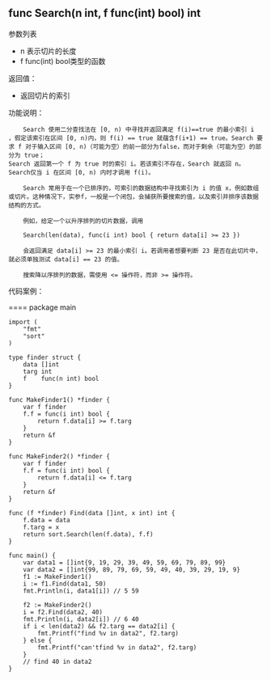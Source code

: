 ## func Search(n int, f func(int) bool) int 

参数列表

- n 表示切片的长度
- f func(int) bool类型的函数

返回值：

- 返回切片的索引

功能说明：
		
		Search 使用二分查找法在 [0, n) 中寻找并返回满足 f(i)==true 的最小索引 i ，假定该索引在区间 [0, n)内，则 f(i) == true 就蕴含f(i+1) == true。Search 要求 f 对于输入区间 [0, n)（可能为空）的前一部分为false，而对于剩余（可能为空）的部分为 true；
	Search 返回第一个 f 为 true 时的索引 i。若该索引不存在，Search 就返回 n。Search仅当 i 在区间 [0, n) 内时才调用 f(i)。
		
		Search 常用于在一个已排序的，可索引的数据结构中寻找索引为 i 的值 x，例如数组或切片。这种情况下，实参f，一般是一个闭包，会捕获所要搜索的值，以及索引并排序该数据结构的方式。
		
		例如，给定一个以升序排列的切片数据，调用
		
		Search(len(data), func(i int) bool { return data[i] >= 23 })
		
		会返回满足 data[i] >= 23 的最小索引 i。若调用者想要判断 23 是否在此切片中，就必须单独测试 data[i] == 23 的值。
		
		搜索降以序排列的数据，需使用 <= 操作符，而非 >= 操作符。	
		
代码案例：

====
	package main
	
	import (
		"fmt"
		"sort"
	)
	
	type finder struct {
		data []int
		targ int
		f    func(n int) bool
	}
	
	func MakeFinder1() *finder {
		var f finder
		f.f = func(i int) bool {
			return f.data[i] >= f.targ
		}
		return &f
	}
	
	func MakeFinder2() *finder {
		var f finder
		f.f = func(i int) bool {
			return f.data[i] <= f.targ
		}
		return &f
	}
	
	func (f *finder) Find(data []int, x int) int {
		f.data = data
		f.targ = x
		return sort.Search(len(f.data), f.f)
	}
	
	func main() {
		var data1 = []int{9, 19, 29, 39, 49, 59, 69, 79, 89, 99}
		var data2 = []int{99, 89, 79, 69, 59, 49, 40, 39, 29, 19, 9}
		f1 := MakeFinder1()
		i := f1.Find(data1, 50)
		fmt.Println(i, data1[i]) // 5 59
	
		f2 := MakeFinder2()
		i = f2.Find(data2, 40)
		fmt.Println(i, data2[i]) // 6 40
		if i < len(data2) && f2.targ == data2[i] {
			fmt.Printf("find %v in data2", f2.targ)
		} else {
			fmt.Printf("can'tfind %v in data2", f2.targ)
		}
		// find 40 in data2 
	}

